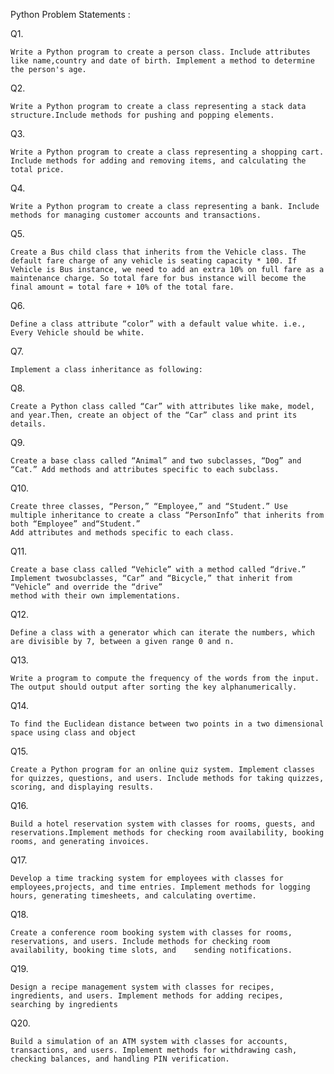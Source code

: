Python Problem Statements :

Q1.

	Write a Python program to create a person class. Include attributes like name,country and date of birth. Implement a method to determine the person's age.

Q2.

	Write a Python program to create a class representing a stack data structure.Include methods for pushing and popping elements.

Q3. 

	Write a Python program to create a class representing a shopping cart. Include methods for adding and removing items, and calculating the total price.

Q4.

	Write a Python program to create a class representing a bank. Include methods for managing customer accounts and transactions.

Q5. 

	Create a Bus child class that inherits from the Vehicle class. The default fare charge of any vehicle is seating capacity * 100. If Vehicle is Bus instance, we need to add an extra 10% on full fare as a maintenance charge. So total fare for bus instance will become the final amount = total fare + 10% of the total fare.

Q6. 

	Define a class attribute “color” with a default value white. i.e., Every Vehicle should be white.

Q7. 

	Implement a class inheritance as following:

Q8. 

	Create a Python class called “Car” with attributes like make, model, and year.Then, create an object of the “Car” class and print its details.

Q9. 

	Create a base class called “Animal” and two subclasses, “Dog” and “Cat.” Add methods and attributes specific to each subclass.

Q10. 

	Create three classes, “Person,” “Employee,” and “Student.” Use multiple inheritance to create a class “PersonInfo” that inherits from both “Employee” and“Student.”
 	Add attributes and methods specific to each class.

Q11. 

	Create a base class called “Vehicle” with a method called “drive.” Implement twosubclasses, “Car” and “Bicycle,” that inherit from “Vehicle” and override the “drive”
	method with their own implementations.

Q12. 

	Define a class with a generator which can iterate the numbers, which are divisible by 7, between a given range 0 and n.

Q13. 

	Write a program to compute the frequency of the words from the input. The output should output after sorting the key alphanumerically.

Q14. 

	To find the Euclidean distance between two points in a two dimensional space using class and object

Q15. 

	Create a Python program for an online quiz system. Implement classes for quizzes, questions, and users. Include methods for taking quizzes, scoring, and displaying results.

Q16.

	Build a hotel reservation system with classes for rooms, guests, and reservations.Implement methods for checking room availability, booking rooms, and generating invoices.

Q17. 

	Develop a time tracking system for employees with classes for employees,projects, and time entries. Implement methods for logging hours, generating timesheets, and calculating overtime.

Q18. 

	Create a conference room booking system with classes for rooms, reservations, and users. Include methods for checking room availability, booking time slots, and	sending notifications.

Q19. 

	Design a recipe management system with classes for recipes, ingredients, and users. Implement methods for adding recipes, searching by ingredients

Q20. 

	Build a simulation of an ATM system with classes for accounts, transactions, and users. Implement methods for withdrawing cash, checking balances, and handling PIN verification.
